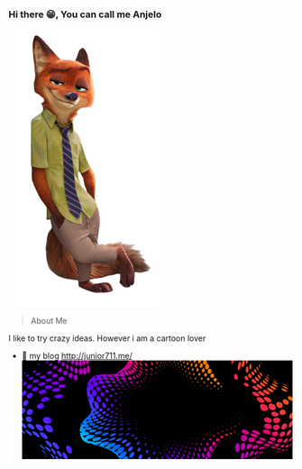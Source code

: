 ### Hi there 😁, You can call me Anjelo 
  ![Banner](Nick.png)

> About Me

<p>I like to try crazy ideas. However i am a cartoon lover

  - 🔭 my blog <a>http://junior711.me/</a>
  ![QR Code](banner.jpg)


